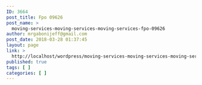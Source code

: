 ```yaml
---
ID: 3664
post_title: Fpo 09626
post_name: >
  moving-services-moving-services-moving-services-fpo-09626
author: mrgabonijeff@gmail.com
post_date: 2018-03-28 01:37:45
layout: page
link: >
  http://localhost/wordpress/moving-services-moving-services-moving-services-fpo-09626/
published: true
tags: [ ]
categories: [ ]
---
```

